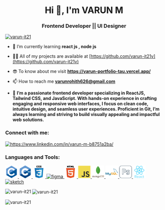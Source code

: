 <h1 align="center">Hi 👋, I'm VARUN M</h1>
<h3 align="center">Frontend Developer || UI Designer</h3>

<p align="left"> <a href="https://github.com/ryo-ma/github-profile-trophy"><img src="https://github-profile-trophy.vercel.app/?username=varun-it21" alt="varun-it21" /></a> </p>

- 🌱 I’m currently learning **react js , node js**

- 👨‍💻 All of my projects are available at [https://github.com/varun-it21v](https://github.com/varun-it21v)

- 😎 To know about me visit **https://varun-portfolio-tau.vercel.app/**

- 📫 How to reach me **varunrohith626@gmail.com**

- 📄 **I’m a passionate frontend developer specializing in ReactJS, Tailwind CSS, and JavaScript. With hands-on experience in crafting engaging and responsive web interfaces, I focus on clean code, intuitive design, and seamless user experiences. Proficient in Git, I’m always learning and striving to build visually appealing and impactful web solutions.**

<h3 align="left">Connect with me:</h3>
<p align="left">
<a href="https://linkedin.com/in/https://www.linkedin.com/in/varun-m-b8751a2ba/" target="blank"><img align="center" src="https://raw.githubusercontent.com/rahuldkjain/github-profile-readme-generator/master/src/images/icons/Social/linked-in-alt.svg" alt="https://www.linkedin.com/in/varun-m-b8751a2ba/" height="30" width="40" /></a>
</p>

<h3 align="left">Languages and Tools:</h3>
<p align="left"> <a href="https://www.cprogramming.com/" target="_blank" rel="noreferrer"> <img src="https://raw.githubusercontent.com/devicons/devicon/master/icons/c/c-original.svg" alt="c" width="40" height="40"/> </a> <a href="https://www.w3schools.com/cpp/" target="_blank" rel="noreferrer"> <img src="https://raw.githubusercontent.com/devicons/devicon/master/icons/cplusplus/cplusplus-original.svg" alt="cplusplus" width="40" height="40"/> </a> <a href="https://www.w3schools.com/css/" target="_blank" rel="noreferrer"> <img src="https://raw.githubusercontent.com/devicons/devicon/master/icons/css3/css3-original-wordmark.svg" alt="css3" width="40" height="40"/> </a> <a href="https://www.figma.com/" target="_blank" rel="noreferrer"> <img src="https://www.vectorlogo.zone/logos/figma/figma-icon.svg" alt="figma" width="40" height="40"/> </a> <a href="https://www.w3.org/html/" target="_blank" rel="noreferrer"> <img src="https://raw.githubusercontent.com/devicons/devicon/master/icons/html5/html5-original-wordmark.svg" alt="html5" width="40" height="40"/> </a> <a href="https://developer.mozilla.org/en-US/docs/Web/JavaScript" target="_blank" rel="noreferrer"> <img src="https://raw.githubusercontent.com/devicons/devicon/master/icons/javascript/javascript-original.svg" alt="javascript" width="40" height="40"/> </a> <a href="https://www.mongodb.com/" target="_blank" rel="noreferrer"> <img src="https://raw.githubusercontent.com/devicons/devicon/master/icons/mongodb/mongodb-original-wordmark.svg" alt="mongodb" width="40" height="40"/> </a> <a href="https://www.mysql.com/" target="_blank" rel="noreferrer"> <img src="https://raw.githubusercontent.com/devicons/devicon/master/icons/mysql/mysql-original-wordmark.svg" alt="mysql" width="40" height="40"/> </a> <a href="https://www.photoshop.com/en" target="_blank" rel="noreferrer"> <img src="https://raw.githubusercontent.com/devicons/devicon/master/icons/photoshop/photoshop-line.svg" alt="photoshop" width="40" height="40"/> </a> <a href="https://reactjs.org/" target="_blank" rel="noreferrer"> <img src="https://raw.githubusercontent.com/devicons/devicon/master/icons/react/react-original-wordmark.svg" alt="react" width="40" height="40"/> </a> <a href="https://www.sketch.com/" target="_blank" rel="noreferrer"> <img src="https://www.vectorlogo.zone/logos/sketchapp/sketchapp-icon.svg" alt="sketch" width="40" height="40"/> </a> </p>

<p><img align="left" src="https://github-readme-stats.vercel.app/api/top-langs?username=varun-it21&show_icons=true&locale=en&layout=compact" alt="varun-it21" /></p>

<p>&nbsp;<img align="center" src="https://github-readme-stats.vercel.app/api?username=varun-it21&show_icons=true&locale=en" alt="varun-it21" /></p>

<p><img align="center" src="https://github-readme-streak-stats.herokuapp.com/?user=varun-it21&" alt="varun-it21" /></p>


